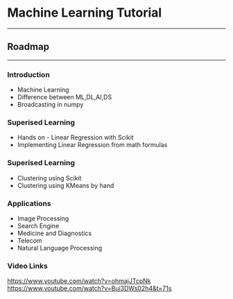 # Machine Learning Tutorial
---

## Roadmap
---

### Introduction
* Machine Learning
* Difference between ML,DL,AI,DS
* Broadcasting in numpy

### Superised Learning
* Hands on - Linear Regression with Scikit
* Implementing Linear Regression from math formulas

### Superised Learning
* Clustering using Scikit
* Clustering using KMeans by hand

### Applications
* Image Processing
* Search Engine
* Medicine and Diagnostics
* Telecom
* Natural Language Processing

### Video Links
https://www.youtube.com/watch?v=ohmajJTcpNk
https://www.youtube.com/watch?v=Bui3DWs02h4&t=71s